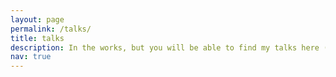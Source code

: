 ```yaml
---
layout: page
permalink: /talks/
title: talks
description: In the works, but you will be able to find my talks here (be it for a reading group or an event).
nav: true
---
```


